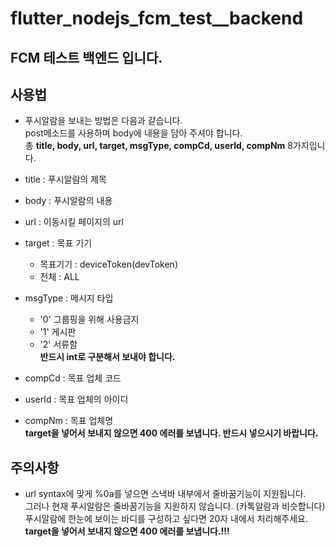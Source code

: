 # flutter_nodejs_fcm_test__backend

## FCM 테스트 백엔드 입니다.

## 사용법
- 푸시알람을 보내는 방법은 다음과 같습니다.             
post메소드를 사용하며 body에 내용을 담아 주셔야 합니다.  
총 **title, body, url, target, msgType, compCd, userId, compNm** 8가지입니다.    

- title : 푸시알람의 제목  
- body : 푸시알람의 내용  
- url : 이동시킬 페이지의 url  
- target : 목표 기기     
    - 목표기기 : deviceToken(devToken)    
    - 전체 : ALL  
- msgType : 메시지 타입    
    - '0'  그룹핑을 위해 사용금지 
    - '1'  게시판 
    - '2'  서류함    
**반드시 int로 구분해서 보내야 합니다.**
- compCd : 목표 업체 코드    
- userId : 목표 업체의 아이디    
- compNm : 목표 업체명    
**target을 넣어서 보내지 않으면 400 에러를 보냅니다. 반드시 넣으시기 바랍니다.**      
          

## 주의사항
- url syntax에 맞게 %0a를 넣으면 스낵바 내부에서 줄바꿈기능이 지원됩니다.               
그러나 현재 푸시알람은 줄바꿈기능을 지원하지 않습니다. (카톡알람과 비슷합니다)              
푸시알람에 한눈에 보이는 바디를 구성하고 싶다면 20자 내에서 처리해주세요.               
**target을 넣어서 보내지 않으면 400 에러를 보냅니다.!!!**              